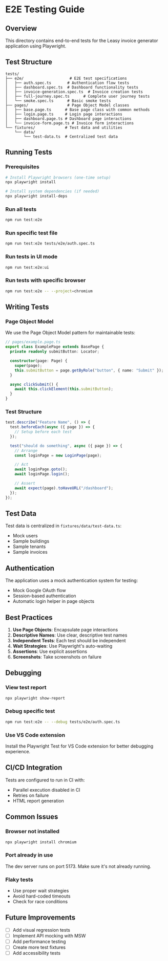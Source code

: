 # E2E Testing Guide

## Overview

This directory contains end-to-end tests for the Leasy invoice generator application using Playwright.

## Test Structure

```
tests/
├── e2e/                    # E2E test specifications
│   ├── auth.spec.ts       # Authentication flow tests
│   ├── dashboard.spec.ts  # Dashboard functionality tests
│   ├── invoice-generation.spec.ts  # Invoice creation tests
│   ├── full-journey.spec.ts      # Complete user journey tests
│   └── smoke.spec.ts      # Basic smoke tests
├── pages/                 # Page Object Model classes
│   ├── base.page.ts      # Base page class with common methods
│   ├── login.page.ts     # Login page interactions
│   ├── dashboard.page.ts # Dashboard page interactions
│   └── invoice-form.page.ts # Invoice form interactions
└── fixtures/             # Test data and utilities
    └── data/
        └── test-data.ts  # Centralized test data

```

## Running Tests

### Prerequisites

```bash
# Install Playwright browsers (one-time setup)
npx playwright install

# Install system dependencies (if needed)
npx playwright install-deps
```

### Run all tests

```bash
npm run test:e2e
```

### Run specific test file

```bash
npm run test:e2e tests/e2e/auth.spec.ts
```

### Run tests in UI mode

```bash
npm run test:e2e:ui
```

### Run tests with specific browser

```bash
npm run test:e2e -- --project=chromium
```

## Writing Tests

### Page Object Model

We use the Page Object Model pattern for maintainable tests:

```typescript
// pages/example.page.ts
export class ExamplePage extends BasePage {
  private readonly submitButton: Locator;

  constructor(page: Page) {
    super(page);
    this.submitButton = page.getByRole("button", { name: "Submit" });
  }

  async clickSubmit() {
    await this.clickElement(this.submitButton);
  }
}
```

### Test Structure

```typescript
test.describe("Feature Name", () => {
  test.beforeEach(async ({ page }) => {
    // Setup before each test
  });

  test("should do something", async ({ page }) => {
    // Arrange
    const loginPage = new LoginPage(page);

    // Act
    await loginPage.goto();
    await loginPage.login();

    // Assert
    await expect(page).toHaveURL("/dashboard");
  });
});
```

## Test Data

Test data is centralized in `fixtures/data/test-data.ts`:

- Mock users
- Sample buildings
- Sample tenants
- Sample invoices

## Authentication

The application uses a mock authentication system for testing:

- Mock Google OAuth flow
- Session-based authentication
- Automatic login helper in page objects

## Best Practices

1. **Use Page Objects**: Encapsulate page interactions
2. **Descriptive Names**: Use clear, descriptive test names
3. **Independent Tests**: Each test should be independent
4. **Wait Strategies**: Use Playwright's auto-waiting
5. **Assertions**: Use explicit assertions
6. **Screenshots**: Take screenshots on failure

## Debugging

### View test report

```bash
npx playwright show-report
```

### Debug specific test

```bash
npm run test:e2e -- --debug tests/e2e/auth.spec.ts
```

### Use VS Code extension

Install the Playwright Test for VS Code extension for better debugging experience.

## CI/CD Integration

Tests are configured to run in CI with:

- Parallel execution disabled in CI
- Retries on failure
- HTML report generation

## Common Issues

### Browser not installed

```bash
npx playwright install chromium
```

### Port already in use

The dev server runs on port 5173. Make sure it's not already running.

### Flaky tests

- Use proper wait strategies
- Avoid hard-coded timeouts
- Check for race conditions

## Future Improvements

- [ ] Add visual regression tests
- [ ] Implement API mocking with MSW
- [ ] Add performance testing
- [ ] Create more test fixtures
- [ ] Add accessibility tests

